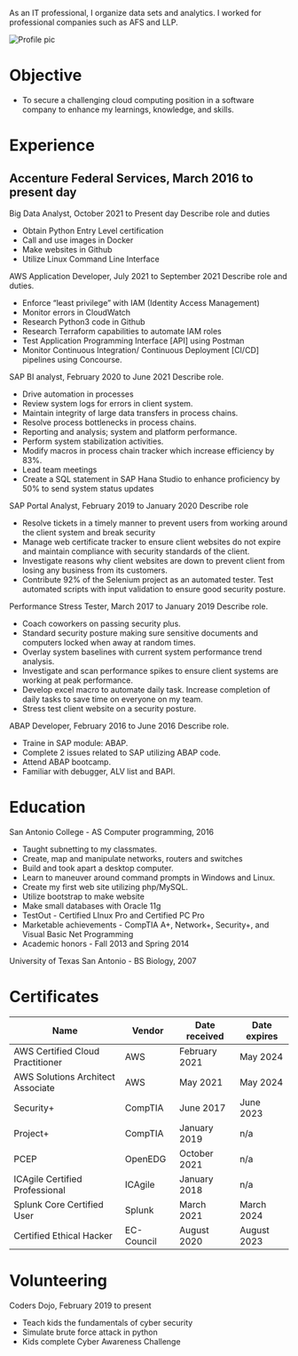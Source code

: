 As an IT professional, I organize data sets and analytics. I worked for professional companies such as AFS and LLP.


![Profile pic](https://yt3.ggpht.com/ytc/AKedOLQHb5RyMN68WHBL9Sf6dQ32LjdTiE8q1mtaQT8V_A=s176-c-k-c0x00ffffff-no-rj-mo)

# Objective
- To secure a challenging cloud computing position in a software company to enhance my learnings, knowledge, and skills.


# Experience 
## Accenture Federal Services, March 2016 to present day

Big Data Analyst, October 2021 to Present day
Describe role and duties
- Obtain Python Entry Level certification
- Call and use images in Docker
- Make websites in Github
- Utilize Linux Command Line Interface

AWS Application Developer, July 2021 to September 2021
Describe role and duties.
- Enforce “least privilege” with IAM (Identity Access Management)
- Monitor errors in CloudWatch
- Research Python3 code in Github
- Research Terraform capabilities to automate IAM roles
- Test Application Programming Interface [API] using Postman 
- Monitor Continuous Integration/ Continuous Deployment [CI/CD] pipelines using Concourse.

SAP BI analyst, February 2020 to June 2021
Describe role.
- Drive automation in processes
- Review system logs for errors in client system.
- Maintain integrity of large data transfers in process chains.
- Resolve process bottlenecks in process chains.
- Reporting and analysis; system and platform performance.
- Perform system stabilization activities.
- Modify macros in process chain tracker which increase efficiency by 83%.
- Lead team meetings
- Create a SQL statement in SAP Hana Studio to enhance proficiency by 50% to send system status updates

SAP Portal Analyst, February 2019 to January 2020
Describe role
- Resolve tickets in a timely manner to prevent users from working around the client system and break security
- Manage web certificate tracker to ensure client websites do not expire and maintain compliance with security standards of the client.
- Investigate reasons why client websites are down to prevent client from losing any business from its customers.
- Contribute 92% of the Selenium project as an automated tester. Test automated scripts with input validation to ensure good security posture.

Performance Stress Tester, March 2017 to January 2019
Describe role.
- Coach coworkers on passing security plus.
- Standard security posture making sure sensitive documents and computers locked when away at random times.
- Overlay system baselines with current system performance trend analysis.
- Investigate and scan performance spikes to ensure client systems are working at peak performance.
- Develop excel macro to automate daily task. Increase completion of daily tasks to save time on everyone on my team.
- Stress test client website on a security posture.

ABAP Developer, February 2016 to June 2016
Describe role.
- Traine in SAP module: ABAP.
- Complete 2 issues related to SAP utilizing ABAP code.
- Attend ABAP bootcamp.
- Familiar with debugger, ALV list and BAPI.

# Education
San Antonio College - AS Computer programming, 2016
- Taught subnetting to my classmates.
- Create, map and manipulate networks, routers and switches
- Build and took apart a desktop computer.
- Learn to maneuver around command prompts in Windows and Linux.
- Create my first web site utilizing php/MySQL.
- Utilize bootstrap to make website
- Make small databases with Oracle 11g
- TestOut - Certified LInux Pro and Certified PC Pro
- Marketable achievements - CompTIA A+, Network+, Security+, and Visual Basic Net Programming
- Academic honors - Fall 2013 and Spring 2014

University of Texas San Antonio - BS Biology, 2007

# Certificates

Name | Vendor | Date received | Date expires
--- | --- | --- | --- |
AWS Certified Cloud Practitioner | AWS | February 2021 | May 2024
AWS Solutions Architect Associate | AWS | May 2021 | May 2024
Security+ | CompTIA | June 2017 | June 2023
Project+ | CompTIA | January 2019 | n/a
PCEP | OpenEDG | October 2021 | n/a
ICAgile Certified Professional | ICAgile | January 2018 | n/a
Splunk Core Certified User | Splunk | March 2021 | March 2024
Certified Ethical Hacker | EC-Council | August 2020 | August 2023

# Volunteering
Coders Dojo, February 2019 to present
- Teach kids the fundamentals of cyber security
- Simulate brute force attack in python
- Kids complete Cyber Awareness Challenge
